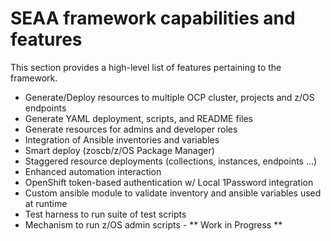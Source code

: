 # SEAA framework capabilities and features
This section provides a high-level list of features pertaining to the framework.

- Generate/Deploy resources to multiple OCP cluster, projects and z/OS endpoints
- Generate YAML deployment, scripts, and README files
- Generate resources for admins and developer roles
- Integration of Ansible inventories and variables
- Smart deploy (zoscb/z/OS Package Manager)
- Staggered resource deployments (collections, instances, endpoints …)
- Enhanced automation interaction
- OpenShift token-based authentication w/ Local 1Password integration
- Custom ansible module to validate inventory and ansible variables used at runtime
- Test harness to run suite of test scripts
- Mechanism to run z/OS admin scripts - ** Work in Progress **

